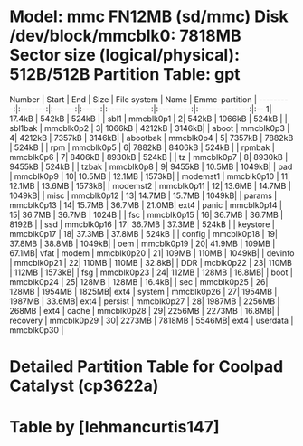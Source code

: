 
Model: mmc FN12MB (sd/mmc)
Disk /dev/block/mmcblk0: 7818MB
Sector size (logical/physical): 512B/512B
Partition Table: gpt
====================================================================================

   Number |  Start  |  End   | Size  | File system  |    Name   | Emmc-partition |
---------:|:-------:|:------:|:-----:|:------------:|:---------:|:--------------:|:--
 	 1|  17.4kB | 542kB  | 524kB |              | sbl1      |    mmcblk0p1   |
 	 2|  542kB  | 1066kB | 524kB |              | sbl1bak   |    mmcblk0p2   |
 	 3|  1066kB | 4212kB | 3146kB|              | aboot     |    mmcblk0p3   |
 	 4|  4212kB | 7357kB | 3146kB|              | abootbak  |    mmcblk0p4   |
 	 5|  7357kB | 7882kB | 524kB |              | rpm       |    mmcblk0p5   |
 	 6|  7882kB | 8406kB | 524kB |              | rpmbak    |    mmcblk0p6   |
 	 7|  8406kB | 8930kB | 524kB |              | tz        |    mmcblk0p7   |
 	 8|  8930kB | 9455kB | 524kB |              | tzbak     |    mmcblk0p8   |
	 9|  9455kB | 10.5MB | 1049kB|              | pad	|    mmcblk0p9   |
	10|  10.5MB | 12.1MB | 1573kB|	            | modemst1  |    mmcblk0p10  |
	11|  12.1MB | 13.6MB | 1573kB|	            | modemst2  |    mmcblk0p11  |
	12|  13.6MB | 14.7MB | 1049kB|	            | misc      |    mmcblk0p12  |
	13|  14.7MB | 15.7MB | 1049kB|		    | params    |    mmcblk0p13  |
	14|  15.7MB | 36.7MB | 21.0MB|    ext4      | panic     |    mmcblk0p14  |
	15|  36.7MB | 36.7MB | 1024B |		    | fsc       |    mmcblk0p15  |
	16|  36.7MB | 36.7MB | 8192B |		    | ssd       |    mmcblk0p16  |
	17|  36.7MB | 37.3MB | 524kB |              | keystore  |    mmcblk0p17  |
	18|  37.3MB | 37.8MB | 524kB |              | config    |    mmcblk0p18  |
	19|  37.8MB | 38.8MB | 1049kB|              | oem	|    mmcblk0p19  |
	20|  41.9MB | 109MB  | 67.1MB|    vfat      | modem     |    mmcblk0p20  |
	21|  109MB  | 110MB  | 1049kB|              | devinfo   |    mmcblk0p21  |
	22|  110MB  | 110MB  | 32.8kB|              | DDR	|    mcblk0p22   |
	23|  110MB  | 112MB  | 1573kB|              | fsg	|    mmcblk0p23  |
	24|  112MB  | 128MB  | 16.8MB|              | boot	|    mmcblk0p24  |
	25|  128MB  | 128MB  | 16.4kB|              | sec	|    mmcblk0p25  |
	26|  128MB  | 1954MB | 1825MB|    ext4      | system    |    mmcblk0p26  |
	27|  1954MB | 1987MB | 33.6MB|    ext4      | persist   |    mmcblk0p27  |
	28|  1987MB | 2256MB | 268MB |    ext4      | cache     |    mmcblk0p28  |
	29|  2256MB | 2273MB | 16.8MB|              | recovery  |    mmcblk0p29  |
	30|  2273MB | 7818MB | 5546MB|    ext4      | userdata  |    mmcblk0p30  |

# Detailed Partition Table for Coolpad Catalyst (cp3622a)
# Table by [lehmancurtis147]
